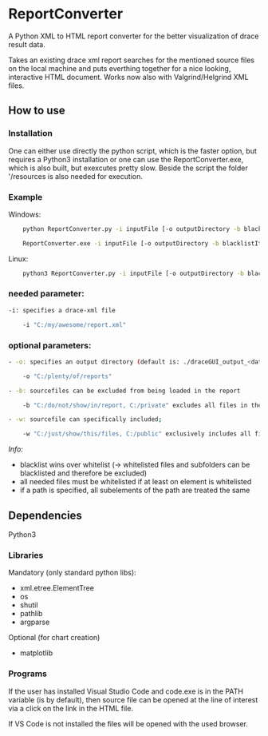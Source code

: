 # ReportConverter

A Python XML to HTML report converter for the better visualization of drace result data.

Takes an existing drace xml report searches for the mentioned source files on the local machine and puts everthing together for a nice looking, interactive HTML document. Works now also with Valgrind/Helgrind XML files.

## How to use

### Installation
One can either use directly the python script, which is the faster option, but requires a Python3 installation or one can use the ReportConverter.exe, which is also built, but exexcutes pretty slow.
Beside the script the folder '/resources is also needed for execution.


### Example
Windows:
```bash
    python ReportConverter.py -i inputFile [-o outputDirectory -b blacklistItems -w whitelistItems]

    ReportConverter.exe -i inputFile [-o outputDirectory -b blacklistItems -w whitelistItems]
```
Linux:
```bash
    python3 ReportConverter.py -i inputFile [-o outputDirectory -b blacklistItems -w whitelistItems]
```
### needed parameter:
```bash
-i: specifies a drace-xml file

    -i "C:/my/awesome/report.xml"
 ```
### optional parameters:
```bash
- -o: specifies an output directory (default is: ./draceGUI_output_<date>_<time>/)

    -o "C:/plenty/of/reports"

- -b: sourcefiles can be excluded from being loaded in the report

    -b "C:/do/not/show/in/report, C:/private" excludes all files in the specified folders and all of their subfolders

- -w: sourcefile can specifically included;

    -w "C:/just/show/this/files, C:/public" exclusively includes all files in the specified folders and all their subfolders
```
*Info:* 
- blacklist wins over whitelist (-> whitelisted files and subfolders can be blacklisted and therefore be excluded)
- all needed files must be whitelisted if at least on element is whitelisted
- if a path is specified, all subelements of the path are treated the same

## Dependencies

Python3

### Libraries

Mandatory (only standard python libs):
- xml.etree.ElementTree
- os
- shutil
- pathlib
- argparse

Optional (for chart creation)
- matplotlib

### Programs

If the user has installed Visual Studio Code and code.exe is in the PATH variable (is by default), then source file can be opened at the line of interest via a click on the link in the HTML file.

If VS Code is not installed the files will be opened with the used browser.

